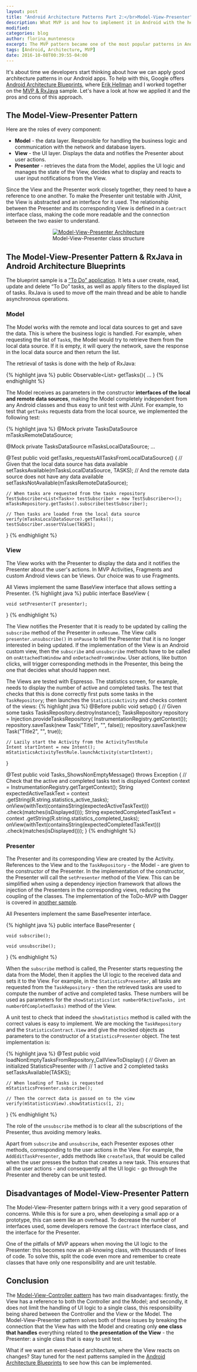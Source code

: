 ```yaml
---
layout: post
title: "Android Architecture Patterns Part 2:</br>Model-View-Presenter"
description: What MVP is and how to implement it in Android with the help of Google's Android Architecture Blueprints.
modified:
categories: blog
author: florina_muntenescu
excerpt: The MVP pattern became one of the most popular patterns in Android in the last couple of years. Let's see what MVP is and how we applied it in Google's Android Architecture Blueprints.
tags: [Android, Architecture, MVP]
date: 2016-10-08T00:39:55-04:00
---
```


It's about time we developers start thinking about how we can apply good architecture patterns in our Android apps. To help with this, Google offers <a href="https://github.com/googlesamples/android-architecture">Android Architecture Blueprints</a>, where <a href="https://github.com/erikhellman">Erik Hellman</a> and I worked together on the <a href="https://github.com/googlesamples/android-architecture/tree/todo-mvp-rxjava/">MVP & RxJava</a> sample. Let's have a look at how we applied it and the pros and cons of this approach.

## The Model-View-Presenter Pattern

Here are the roles of every component:

* **Model** - the data layer. Responsible for handling the business logic and communication with the network and database layers.
* **View** -  the UI layer. Displays the data and notifies the Presenter about user actions.
* **Presenter** -  retrieves the data from the Model, applies the UI logic and manages the state of the View, decides what to display and reacts to user input notifications from the View.

Since the View and the Presenter work closely together, they need to have a reference to one another. To make the Presenter unit testable with JUnit, the View is abstracted and an interface for it used. The relationship between the Presenter and its corresponding View is defined in a `Contract` interface class, making the code more readable and the connection between the two easier to understand.

<center>
<picture>
	<a href="/images/blog/model_view_presenter/mvp.png"><img src="/images/blog/model_view_presenter/mvp.png" alt="Model-View-Presenter Architecture"></a>
	<figcaption>Model-View-Presenter class structure</figcaption>
</picture>
</center>

## The Model-View-Presenter Pattern & RxJava in Android Architecture Blueprints

The blueprint sample is a  <a href="https://github.com/googlesamples/android-architecture/wiki/To-do-app-specification">”To Do” application</a>. It lets a user create, read, update and delete “To Do” tasks, as well as apply filters to the displayed list of tasks. RxJava is used to move off the main thread and be able to handle asynchronous operations.

### Model

The Model works with the remote and local data sources to get and save the data. This is where the business logic is handled. For example, when requesting the list of `Task`s, the Model would try to retrieve them from the local data source. If it is empty, it will query the network, save the response in the local data source and then return the list.

The retrieval of tasks is done with the help of RxJava:

{% highlight java %}
public Observable<List<Task>> getTasks(){
  ...
}
{% endhighlight %}

The Model receives as parameters in the constructor **interfaces of the local and remote data sources**, making the Model completely independent from any Android classes and thus easy to unit test with JUnit. For example, to test that `getTasks` requests data from the local source, we implemented the following test:

{% highlight java %}
@Mock
private TasksDataSource mTasksRemoteDataSource;

@Mock
private TasksDataSource mTasksLocalDataSource;
...

@Test
public void getTasks_requestsAllTasksFromLocalDataSource() {
    // Given that the local data source has data available
    setTasksAvailable(mTasksLocalDataSource, TASKS);
    // And the remote data source does not have any data available
    setTasksNotAvailable(mTasksRemoteDataSource);

    // When tasks are requested from the tasks repository
    TestSubscriber<List<Task>> testSubscriber = new TestSubscriber<>();
    mTasksRepository.getTasks().subscribe(testSubscriber);

    // Then tasks are loaded from the local data source
    verify(mTasksLocalDataSource).getTasks();
    testSubscriber.assertValue(TASKS);
}
{% endhighlight %}


### View

The View works with the Presenter to display the data and it notifies the Presenter about the user's actions. In MVP Activities, Fragments and custom Android views can be Views. Our choice was to use Fragments.

All Views implement the same BaseView interface that allows setting a Presenter.
{% highlight java %}
public interface BaseView<T> {

    void setPresenter(T presenter);

}
{% endhighlight %}

The View notifies the Presenter that it is ready to be updated by calling the `subscribe` method of the Presenter in `onResume`. The View calls `presenter.unsubscribe()` in `onPause` to tell the Presenter that it is no longer interested in being updated.
If the implementation of the View is an Android custom view, then the `subscribe` and `unsubscribe` methods have to be called on `onAttachedToWindow` and `onDetachedFromWindow`.
User actions, like button clicks, will trigger corresponding methods in the Presenter, this being the one that decides what should happen next.

The Views are tested with Espresso. The statistics screen, for example, needs to display the number of active and completed tasks. The test that checks that this is done correctly first puts some tasks in the `TaskRepository`; then launches the `StatisticsActivity` and checks content of the views:
{% highlight java %}
@Before
public void setup() {
    // Given some tasks
    TasksRepository.destroyInstance();
    TasksRepository repository = Injection.provideTasksRepository(
			InstrumentationRegistry.getContext());
    repository.saveTask(new Task("Title1", "", false));
    repository.saveTask(new Task("Title2", "", true));

    // Lazily start the Activity from the ActivityTestRule
    Intent startIntent = new Intent();
    mStatisticsActivityTestRule.launchActivity(startIntent);
}

@Test
public void Tasks_ShowsNonEmptyMessage() throws Exception {
    // Check that the active and completed tasks text is displayed
    Context context = InstrumentationRegistry.getTargetContext();
    String expectedActiveTaskText = context
	.getString(R.string.statistics_active_tasks);
    onView(withText(containsString(expectedActiveTaskText)))
	.check(matches(isDisplayed()));
    String expectedCompletedTaskText = context
	.getString(R.string.statistics_completed_tasks);
    onView(withText(containsString(expectedCompletedTaskText)))
	.check(matches(isDisplayed()));
}
{% endhighlight %}

### Presenter

The Presenter and its corresponding View are created by the Activity. References to the View and to the `TaskRepository` - the Model - are given to the constructor of the Presenter. In the implementation of the constructor, the Presenter will call the `setPresenter` method of the View.
This can be simplified when using a dependency injection framework that allows the injection of the Presenters in the corresponding views, reducing the coupling of the classes. The implementation of the ToDo-MVP with Dagger is covered in <a href="https://github.com/googlesamples/android-architecture">another sample</a>.

All Presenters implement the same BasePresenter interface.

{% highlight java %}
public interface BasePresenter {

    void subscribe();

    void unsubscribe();

}
{% endhighlight %}

When the `subscribe` method is called, the Presenter starts requesting the data from the Model, then it applies the UI logic to the received data and sets it to the View. For example, in the `StatisticsPresenter`, all tasks are requested from the `TaskRepository` - then the retrieved tasks are used to compute the number of active and completed tasks. These numbers will be used as parameters for the `showStatistics(int numberOfActiveTasks, int numberOfCompletedTasks)` method of the View.

A unit test to check that indeed the `showStatistics` method is called with the correct values is easy to implement. We are mocking the `TaskRepository` and the `StatisticsContract.View` and give the mocked objects as parameters to the constructor of a `StatisticsPresenter` object. The test implementation is:

{% highlight java %}
@Test
public void loadNonEmptyTasksFromRepository_CallViewToDisplay() {
    // Given an initialized StatisticsPresenter with
    // 1 active and 2 completed tasks
    setTasksAvailable(TASKS);

    // When loading of Tasks is requested
    mStatisticsPresenter.subscribe();

    // Then the correct data is passed on to the view
    verify(mStatisticsView).showStatistics(1, 2);
}
{% endhighlight %}

The role of the `unsubscribe` method is to clear all the subscriptions of the Presenter, thus avoiding memory leaks.

Apart from `subscribe` and `unsubscribe`, each Presenter exposes other methods, corresponding to the user actions in the View. For example, the `AddEditTaskPresenter`, adds methods like `createTask`, that would be called when the user presses the button that creates a new task. This ensures that all the user actions - and consequently all the UI logic - go through the Presenter and thereby can be unit tested.

## Disadvantages of Model-View-Presenter Pattern

The Model-View-Presenter pattern brings with it a very good separation of concerns. While this is for sure a pro, when developing a small app or a prototype, this can seem like an overhead. To decrease the number of interfaces used, some developers remove the `Contract` interface class, and the interface for the Presenter.

One of the pitfalls of MVP appears when moving the UI logic to the Presenter: this becomes now an all-knowing class, with thousands of lines of code. To solve this, split the code even more and remember to create classes that have only one responsibility and are unit testable.

## Conclusion

The <a href="https://upday.github.io/blog/model-view-controller/">Model-View-Controller pattern</a> has two main disadvantages: firstly, the View has a reference to both the Controller and the Model; and secondly, it does not limit the handling of UI logic to a single class, this responsibility being shared between the Controller and the View or the Model. The Model-View-Presenter pattern solves both of these issues by breaking the connection that the View has with the Model and creating only **one class that handles** everything related to **the presentation of the View** - the Presenter: a single class that is easy to unit test.

What if we want an event-based architecture, where the View reacts on changes? Stay tuned for the next patterns sampled in the <a href="https://github.com/googlesamples/android-architecture">Android Architecture Blueprints</a> to see how this can be implemented.
